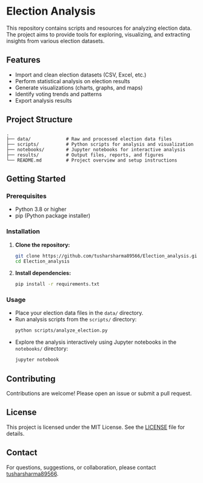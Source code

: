 # Election Analysis

This repository contains scripts and resources for analyzing election data. The project aims to provide tools for exploring, visualizing, and extracting insights from various election datasets.

## Features

- Import and clean election datasets (CSV, Excel, etc.)
- Perform statistical analysis on election results
- Generate visualizations (charts, graphs, and maps)
- Identify voting trends and patterns
- Export analysis results

## Project Structure

```
.
├── data/             # Raw and processed election data files
├── scripts/          # Python scripts for analysis and visualization
├── notebooks/        # Jupyter notebooks for interactive analysis
├── results/          # Output files, reports, and figures
└── README.md         # Project overview and setup instructions
```

## Getting Started

### Prerequisites

- Python 3.8 or higher
- pip (Python package installer)

### Installation

1. **Clone the repository:**
   ```bash
   git clone https://github.com/tusharsharma89566/Election_analysis.git
   cd Election_analysis
   ```

2. **Install dependencies:**
   ```bash
   pip install -r requirements.txt
   ```

### Usage

- Place your election data files in the `data/` directory.
- Run analysis scripts from the `scripts/` directory:
  ```bash
  python scripts/analyze_election.py
  ```
- Explore the analysis interactively using Jupyter notebooks in the `notebooks/` directory:
  ```bash
  jupyter notebook
  ```

## Contributing

Contributions are welcome! Please open an issue or submit a pull request.

## License

This project is licensed under the MIT License. See the [LICENSE](LICENSE) file for details.

## Contact

For questions, suggestions, or collaboration, please contact [tusharsharma89566](https://github.com/tusharsharma89566).
